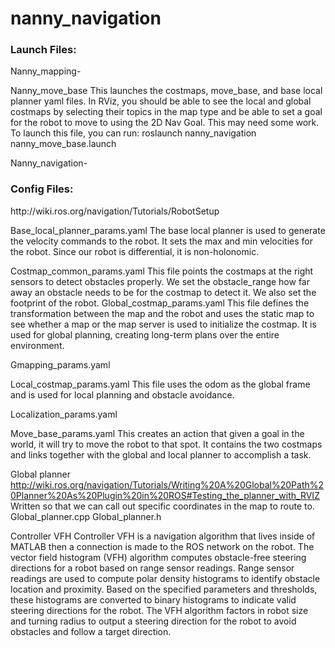 # nanny_navigation

<h3>Launch Files:</h3>
Nanny_mapping-

Nanny_move_base
This launches the costmaps, move_base, and base local planner yaml files. In RViz, you should be able to see the local and global costmaps by selecting their topics in the map type and be able to set a goal for the robot to move to using the 2D Nav Goal. This may need some work. To launch this file, you can run:
roslaunch nanny_navigation nanny_move_base.launch


Nanny_navigation-

<h3>Config Files: </h3>
http://wiki.ros.org/navigation/Tutorials/RobotSetup

Base_local_planner_params.yaml
The base local planner is used to generate the velocity commands to the robot. It sets the max and min velocities for the robot. Since our robot is differential, it is non-holonomic.

Costmap_common_params.yaml
This file points the costmaps at the right sensors to detect obstacles properly. We set the  obstacle_range how far away an obstacle needs to be for the costmap to detect it. We also set the footprint of the robot.
Global_costmap_params.yaml
This file defines the transformation between the map and the robot and uses the static map to see whether a map or the map server is used to initialize the costmap. It is used for global planning, creating long-term plans over the entire environment.

Gmapping_params.yaml

Local_costmap_params.yaml
This file uses the odom as the global frame and is used for local planning and obstacle avoidance.

Localization_params.yaml

Move_base_params.yaml
This creates an action that given a goal in the world, it will try to move the robot to that spot. It contains the two costmaps and links together with the global and local planner to accomplish a task.

Global planner
http://wiki.ros.org/navigation/Tutorials/Writing%20A%20Global%20Path%20Planner%20As%20Plugin%20in%20ROS#Testing_the_planner_with_RVIZ
Written so that we can call out specific coordinates in the map to route to.
Global_planner.cpp
Global_planner.h

Controller VFH
Controller VFH is a navigation algorithm that lives inside of MATLAB then a connection is made to the ROS network on the robot. The vector field histogram (VFH) algorithm computes obstacle-free steering directions for a robot based on range sensor readings. Range sensor readings are used to compute polar density histograms to identify obstacle location and proximity. Based on the specified parameters and thresholds, these histograms are converted to binary histograms to indicate valid steering directions for the robot. The VFH algorithm factors in robot size and turning radius to output a steering direction for the robot to avoid obstacles and follow a target direction.


